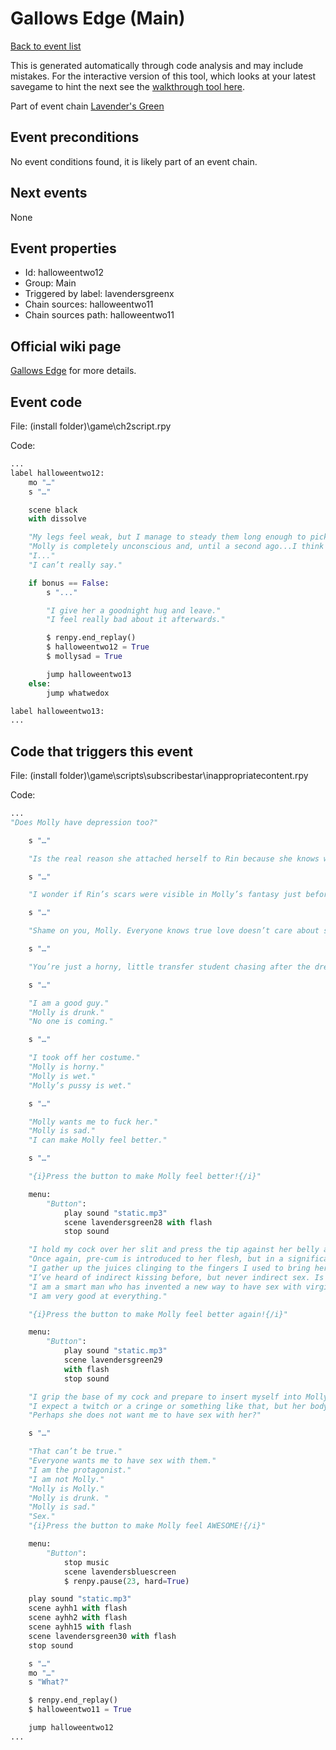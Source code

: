 # Gallows Edge (Main)

[Back to event list](./../)

This is generated automatically through code analysis and may include mistakes. For the interactive version of this tool, which looks at your latest savegame to hint the next see the [walkthrough tool here](https://github.com/largestack/Lessons-In-Love-Guide-Tool/blob/main/README.md).


Part of event chain [Lavender's Green](./halloweentwo11.md)

## Event preconditions

No event conditions found, it is likely part of an event chain.

## Next events

None

## Event properties

* Id: halloweentwo12
* Group: Main
* Triggered by label: lavendersgreenx
* Chain sources: halloweentwo11
* Chain sources path: halloweentwo11

## Official wiki page

[Gallows Edge](https://lessonsinlove.wiki/index.php?title=Special%3ASearch&search=halloweentwo12&go=Go) for more details.

## Event code

File: (install folder)\game\ch2script.rpy

Code:
```python
...
label halloweentwo12:
    mo "…"
    s "…"

    scene black
    with dissolve

    "My legs feel weak, but I manage to steady them long enough to pick myself up off the ground."
    "Molly is completely unconscious and, until a second ago...I think I may have been too?"
    "I..."
    "I can’t really say."

    if bonus == False:
        s "..."

        "I give her a goodnight hug and leave."
        "I feel really bad about it afterwards."

        $ renpy.end_replay()
        $ halloweentwo12 = True
        $ mollysad = True

        jump halloweentwo13
    else:
        jump whatwedox

label halloweentwo13:
...
```

## Code that triggers this event

File: (install folder)\game\scripts\subscribestar\inappropriatecontent.rpy

Code:
```python
...
"Does Molly have depression too?"

    s "…"

    "Is the real reason she attached herself to Rin because she knows what it’s like to have her skin sliced so raw that you lose the ability to speak clearly?"

    s "…"

    "I wonder if Rin’s scars were visible in Molly’s fantasy just before, or if she created an idealized version of her friend for the sake of better achieving climax through imaginary cunnilingus."

    s "…"

    "Shame on you, Molly. Everyone knows true love doesn’t care about stuff like that."

    s "…"

    "You’re just a horny, little transfer student chasing after the dream of being fucked as hard as one of the girls in those games you play."

    s "…"

    "I am a good guy."
    "Molly is drunk."
    "No one is coming."

    s "…"

    "I took off her costume."
    "Molly is horny."
    "Molly is wet."
    "Molly’s pussy is wet."

    s "…"

    "Molly wants me to fuck her."
    "Molly is sad."
    "I can make Molly feel better."

    s "…"

    "{i}Press the button to make Molly feel better!{/i}"

    menu:
        "Button":
            play sound "static.mp3"
            scene lavendersgreen28 with flash
            stop sound

    "I hold my cock over her slit and press the tip against her belly as I continue to jerk off."
    "Once again, pre-cum is introduced to her flesh, but in a significantly more exciting way this time around as I can now poke it with my cock and spread it around."
    "I gather up the juices clinging to the fingers I used to bring her to [[probably] orgasm and coat my cock in them."
    "I’ve heard of indirect kissing before, but never indirect sex. Is that what this is?"
    "I am a smart man who has invented a new way to have sex with virgins without devirginizing them. "
    "I am very good at everything."

    "{i}Press the button to make Molly feel better again!{/i}"

    menu:
        "Button":
            play sound "static.mp3"
            scene lavendersgreen29
            with flash
            stop sound

    "I grip the base of my cock and prepare to insert myself into Molly by prodding at her entrance a few times, just to gauge her reaction."
    "I expect a twitch or a cringe or something like that, but her body does not move at all."
    "Perhaps she does not want me to have sex with her?"

    s "…"

    "That can’t be true."
    "Everyone wants me to have sex with them."
    "I am the protagonist."
    "I am not Molly."
    "Molly is Molly."
    "Molly is drunk. "
    "Molly is sad."
    "Sex."
    "{i}Press the button to make Molly feel AWESOME!{/i}"

    menu:
        "Button":
            stop music
            scene lavendersbluescreen
            $ renpy.pause(23, hard=True)

    play sound "static.mp3"
    scene ayhh1 with flash
    scene ayhh2 with flash
    scene ayhh15 with flash
    scene lavendersgreen30 with flash
    stop sound

    s "…"
    mo "…"
    s "What?"

    $ renpy.end_replay()
    $ halloweentwo11 = True

    jump halloweentwo12
...
```